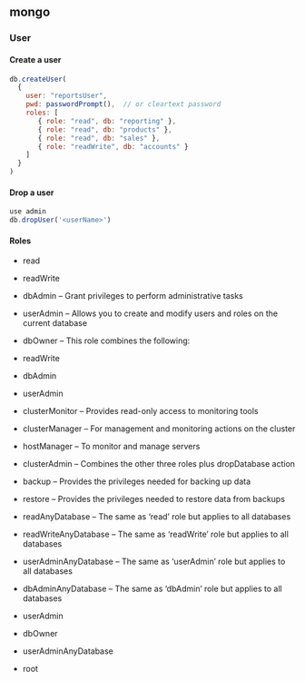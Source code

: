 ## mongo

### User

#### Create a user

```js
db.createUser(
  {
    user: "reportsUser",
    pwd: passwordPrompt(),  // or cleartext password
    roles: [
       { role: "read", db: "reporting" },
       { role: "read", db: "products" },
       { role: "read", db: "sales" },
       { role: "readWrite", db: "accounts" }
    ]
  }
)
```

#### Drop a user

```js
use admin
db.dropUser('<userName>')
```

#### Roles

* read
* readWrite

* dbAdmin – Grant privileges to perform administrative tasks
* userAdmin – Allows you to create and modify users and roles on the current database
* dbOwner – This role combines the following:
 * readWrite
 * dbAdmin
 * userAdmin

* clusterMonitor – Provides read-only access to monitoring tools
* clusterManager – For management and monitoring actions on the cluster
* hostManager – To monitor and manage servers
* clusterAdmin – Combines the other three roles plus dropDatabase action

* backup – Provides the privileges needed for backing up data
* restore – Provides the privileges needed to restore data from backups

* readAnyDatabase – The same as ‘read’ role but applies to all databases
* readWriteAnyDatabase – The same as ‘readWrite’ role but applies to all databases
* userAdminAnyDatabase – The same as ‘userAdmin’ role but applies to all databases
* dbAdminAnyDatabase – The same as ‘dbAdmin’ role but applies to all databases

* userAdmin
* dbOwner
* userAdminAnyDatabase

* root

